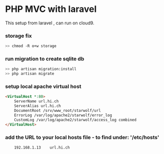 PHP MVC with laravel
===

This setup from laravel , can run on cloud9.

### storage fix 
```bash
>> chmod -R o+w storage
```

### run migration to create sqlite db
```bash
>> php artisan migration:install
>> php artisan migrate
```

### setup local apache virtual host
```HTML
<VirtualHost *:80>
	ServerName url.hi.ch
	ServerAlias url.hi.ch
	DocumentRoot /srv/www_root/starwolf/url
	ErrorLog /var/log/apache2/starwolf/error_log
	CustomLog /var/log/apache2/starwolf/access_log combined
</VirtualHost>
```
### add the URL to your local hosts file - to find under: '/etc/hosts'
```HTML
	192.168.1.13	url.hi.ch
```